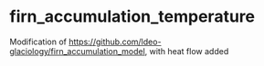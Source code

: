 # firn_accumulation_temperature
Modification of https://github.com/ldeo-glaciology/firn_accumulation_model, with heat flow added

